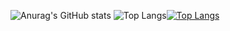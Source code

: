 ![Anurag's GitHub stats](https://github-readme-stats.vercel.app/api?username=dreamguxiang)
![Top Langs](https://github-readme-stats.vercel.app/api/top-langs/?username=dreamguxiang&layout=compact)[![Top Langs](https://github-readme-stats.vercel.app/api/top-langs/?username=dreamguxiang)](https://github.com/anuraghazra/github-readme-stats)
